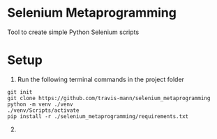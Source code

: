 # Selenium Metaprogramming
Tool to create simple Python Selenium scripts


# Setup
1. Run the following terminal commands in the project folder
```
git init
git clone https://github.com/travis-mann/selenium_metaprogramming
python -m venv ./venv
./venv/Scripts/activate
pip install -r ./selenium_metaprogramming/requirements.txt

```

2. 
